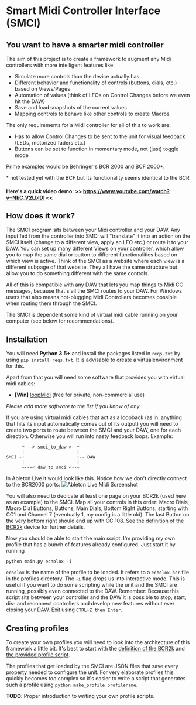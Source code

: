 # Smart Midi Controller Interface (SMCI)

## You want to have a smarter midi controller

The aim of this project is to create a framework to augment any Midi controllers with more intelligent features like:
- Simulate more controls than the device actually has
- Different behavior and functionality of controls (buttons, dials, etc.) based on Views/Pages
- Automation of values (think of LFOs on Control Changes before we even hit the DAW)
- Save and load snapshots of the current values
- Mapping controls to behave like other controls to create Macros


The only requirements for a Midi controller for all of this to work are:
- Has to allow Control Changes to be sent to the unit for visual feedback (LEDs, motorized faders etc.)
- Buttons can be set to function in momentary mode, not (just) toggle mode

Prime examples would be Behringer's BCR 2000 and BCF 2000\*.

\* not tested yet with the BCF but its functionality seems identical to the BCR

#### Here's a quick video demo: >> https://www.youtube.com/watch?v=NkC_V2LblDI <<


## How does it work?

The SMCI program sits between your Midi controller and your DAW. Any input fed from the controller into SMCI will "translate" it into an action on the SMCI itself (change to a different view, apply an LFO etc.) or route it to your DAW. You can set up many different Views on your controller, which allow you to map the same dial or button to different functionalities based on which view is active. Think of the SMCI as a website where each view is a different subpage of that website. They all have the same structure but allow you to do something different with the same controls.

All of this is compatible with any DAW that lets you map things to Midi CC messages, because that's all the SMCI routes to your DAW. For Windows users that also means hot-plugging Midi Controllers becomes possible when routing them through the SMCI.

The SMCI is dependent some kind of virtual midi cable running on your computer (see below for recommendations).

## Installation

You will need **Python 3.5+** and install the packages listed in `reqs.txt` by using `pip install reqs.txt`. It is advisable to create a virtualenvironment for this.

Apart from that you will need some software that provides you with virtual midi cables:
- **[Win]** [loopMidi](https://www.tobias-erichsen.de/software/loopmidi.html) (free for private, non-commercial use)

*Please add more software to the list if you know of any*

If you are using virtual midi cables that act as a loopback (as in: anything that hits its input automatically comes out of its output) you will need to create two ports to route between the SMCI and your DAW, one for each direction. Otherwise you will run into nasty feedback loops. Example:
```
      +---> smci_to_daw >--+
      |                    |
SMCI -+                    +-- DAW
      |                    |
      +---< daw_to_smci <--+
```
In Ableton Live it would look like this. Notice how we don't directly connect to the BCR2000 ports:
![Ableton Live Midi Screenshot](https://cloud.githubusercontent.com/assets/10747793/25379343/fceb28a8-29ac-11e7-8082-0958e5a531c3.png)

You will also need to dedicate at least one page on your BCR2k (used here as an example) to the SMCI. Map all your controls in this order: Macro Dials, Macro Dial Buttons, Buttons, Main Dials, Bottom Right Buttons, starting with CC1 und Channel 7 (eventually 1, my config is a little old). The last Button on the very bottom right should end up with CC 108. See the [definition of the BCR2k](devices/bcr2k.py) device for further details.

Now you should be able to start the main script. I'm providing my own profile that has a bunch of features already configured. Just start it by running
```
python main.py echolox -i
```
`echolox` is the name of the profile to be loaded. It refers to a `echolox.bcr` file in the profiles directory.
The `-i` flag drops us into interactive mode. This is useful if you want to do some scripting while the unit and the SMCI are running, possibly even connected to the DAW. Remember: Because this script sits between your controller and the DAW it is possible to stop, start, dis- and reconnect controllers and develop new features without ever closing your DAW.
Exit using `CTRL+Z then Enter`.


## Creating profiles

To create your own profiles you will need to look into the architecture of this framework a little bit. It's best to start with the [definition of the BCR2k](devices/bcr2k.py) and [the provided profile script](profiles/echolox.py).

The profiles that get loaded by the SMCI are JSON files that save every property needed to configure the unit. For very elaborate profiles this quickly becomes too complex so it's easier to write a script that generates such a profile using `python make_profile profilename`.

**TODO**: Proper introduction to writing your own profile scripts.

